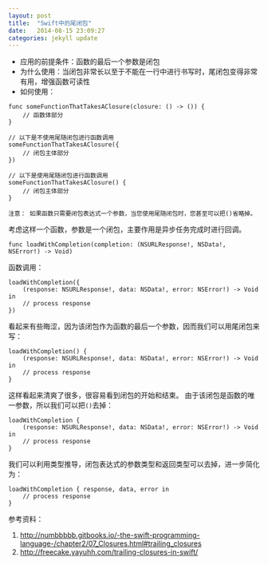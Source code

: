 ```yaml
---
layout: post
title:  "Swift中的尾闭包"
date:   2014-08-15 23:09:27
categories: jekyll update
---
```


- 应用的前提条件：函数的最后一个参数是闭包
- 为什么使用：当闭包非常长以至于不能在一行中进行书写时，尾闭包变得非常有用，增强函数可读性
- 如何使用：

```
func someFunctionThatTakesAClosure(closure: () -> ()) {
	// 函数体部分
}

// 以下是不使用尾随闭包进行函数调用
someFunctionThatTakesAClosure({
	// 闭包主体部分
})

// 以下是使用尾随闭包进行函数调用
someFunctionThatTakesAClosure() {
	// 闭包主体部分
}
```

```
注意： 如果函数只需要闭包表达式一个参数，当您使用尾随闭包时，您甚至可以把()省略掉。
```

考虑这样一个函数，参数是一个闭包，主要作用是异步任务完成时进行回调。

```
func loadWithCompletion(completion: (NSURLResponse!, NSData!, NSError!) -> Void)
```

函数调用：

```
loadWithCompletion({  
	(response: NSURLResponse!, data: NSData!, error: NSError!) -> Void in
	// process response
})
```

看起来有些晦涩，因为该闭包作为函数的最后一个参数，因而我们可以用尾闭包来写：

```
loadWithCompletion() {  
	(response: NSURLResponse!, data: NSData!, error: NSError!) -> Void in
	// process response
}
```

这样看起来清爽了很多，很容易看到闭包的开始和结束。
由于该闭包是函数的唯一参数，所以我们可以把`()`去掉：

```
loadWithCompletion {  
	(response: NSURLResponse!, data: NSData!, error: NSError!) -> Void in
	// process response
}
```

我们可以利用类型推导，闭包表达式的参数类型和返回类型可以去掉，进一步简化为：

```
loadWithCompletion { response, data, error in  
    // process response
}
```

参考资料：
1. http://numbbbbb.gitbooks.io/-the-swift-programming-language-/chapter2/07_Closures.html#trailing_closures
2. http://freecake.yayuhh.com/trailing-closures-in-swift/
